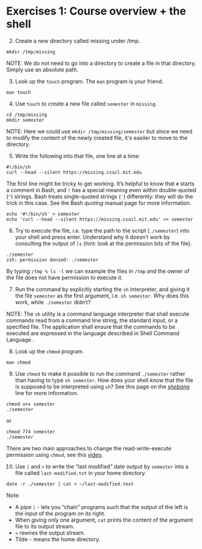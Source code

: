 # Exercises 1: Course overview + the shell
2. Create a new directory called missing under /tmp.</br>
```
mkdir /tmp/missing
```
NOTE: We do not need to go into a directory to create a file in that directory. Simply use an absolute path.</br>

3. Look up the `touch` program. The `man` program is your friend.</br>
```
man touch
```

4. Use `touch` to create a new file called `semester` in `missing`.</br>
```
cd /tmp/missing
mkdir semester

```
NOTE: Here we could use `mkdir /tmp/missing/semester` but since we need to modify the content of the newly created file, it's easiler to move to the directory.<br>

5. Write the following into that file, one line at a time:</br>
```
#!/bin/sh
curl --head --silent https://missing.csail.mit.edu
```
The first line might be tricky to get working. It’s helpful to know that `#` starts a comment in Bash, and `!` has a special meaning even within double-quoted (`"`) strings. Bash treats single-quoted strings (`'`) differently: they will do the trick in this case. See the Bash _quoting_ manual page for more information.</br>
```
echo '#!/bin/sh' > semester
echo 'curl --head --silent https://missing.csail.mit.edu' >> semester
```
6. Try to execute the file, i.e. type the path to the script (`./semester`) into your shell and press enter. Understand why it doesn’t work by consulting the output of `ls` (hint: look at the permission bits of the file).
```
./semester
zsh: permission denied: ./semester
```
By typing `/tmp % ls -l` we can example the files in `/tmp` and the owner of the file does not have permission to execute it.

7. Run the command by explicitly starting the `sh` interpreter, and giving it the file `semester` as the first argument, i.e. `sh semester`. Why does this work, while `./semester` didn’t?

NOTE: The `sh` utility is a command language interpreter that shall execute commands read from a command line string, the standard input, or a specified file. The application shall ensure that the commands to be executed are expressed in the language described in Shell Command Language .

8. Look up the `chmod` program.
```
man chmod
```

9. Use `chmod` to make it possible to run the command `./semester` rather than having to type `sh semester`. How does your shell know that the file is supposed to be interpreted using `sh`? See this page on the [*shebang*](https://en.wikipedia.org/wiki/Shebang_(Unix)) line for more information.

```
chmod u+x semester
./semester
```
or 
```
chmod 774 semester
./semester
```
There are two main approaches to change the read-write-execute permission using `chmod`, see this [video](https://youtu.be/fWCnQbwFUuo).

10. Use `|` and `>` to write the “last modified” date output by `semester` into a file called `last-modified.txt` in your home directory.
```
date -r ./semester | cat > ~/last-modified.text
```
Note:
- A pipe `|` - lets you “chain” programs such that the output of the left is the input of the program on its right.
- When giving only one argument, `cat` prints the content of the argument file to its output stream.
- `>` rewires the output stream.
- Tilde `~` means the home directory. 